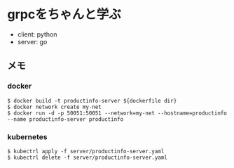 # grpcをちゃんと学ぶ
* client: python
* server: go

## メモ
### docker
```terminal
$ docker build -t productinfo-server ${dockerfile dir}
$ docker network create my-net
$ docker run -d -p 50051:50051 --network=my-net --hostname=productinfo --name productinfo-server productinfo 
```

### kubernetes
```terminal
$ kubectrl apply -f server/productinfo-server.yaml
$ kubectrl delete -f server/productinfo-server.yaml
```
